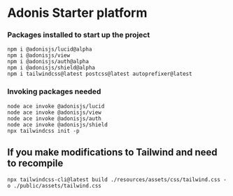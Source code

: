 # Adonis Starter platform


### Packages installed to start up the project
```
npm i @adonisjs/lucid@alpha
npm i @adonisjs/view
npm i @adonisjs/auth@alpha
npm i @adonisjs/shield@alpha
npm i tailwindcss@latest postcss@latest autoprefixer@latest
```

### Invoking packages needed
```
node ace invoke @adonisjs/lucid
node ace invoke @adonisjs/view
node ace invoke @adonisjs/auth
node ace invoke @adonisjs/shield
npx tailwindcss init -p
```


## If you make modifications to Tailwind and need to recompile
```
npx tailwindcss-cli@latest build ./resources/assets/css/tailwind.css -o ./public/assets/tailwind.css
```
